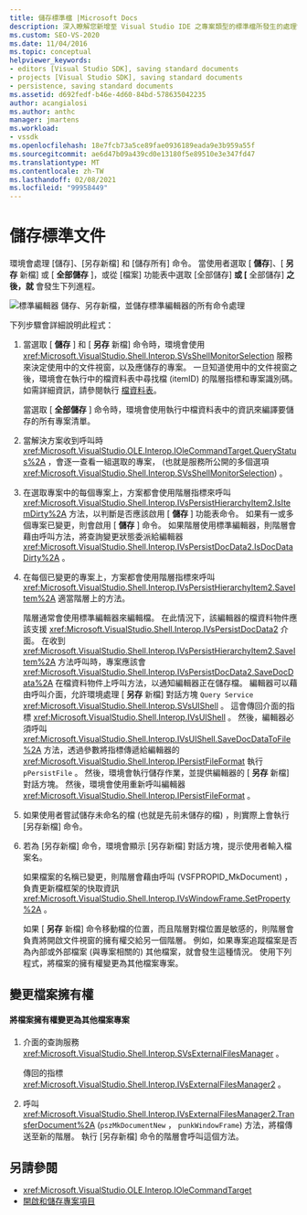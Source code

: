 ```yaml
---
title: 儲存標準檔 |Microsoft Docs
description: 深入瞭解您新增至 Visual Studio IDE 之專案類型的標準檔所發生的處理常式。
ms.custom: SEO-VS-2020
ms.date: 11/04/2016
ms.topic: conceptual
helpviewer_keywords:
- editors [Visual Studio SDK], saving standard documents
- projects [Visual Studio SDK], saving standard documents
- persistence, saving standard documents
ms.assetid: d692fedf-b46e-4d60-84bd-578635042235
author: acangialosi
ms.author: anthc
manager: jmartens
ms.workload:
- vssdk
ms.openlocfilehash: 18e7fcb73a5ce89fae0936189eada9e3b959a55f
ms.sourcegitcommit: ae6d47b09a439cd0e13180f5e89510e3e347fd47
ms.translationtype: MT
ms.contentlocale: zh-TW
ms.lasthandoff: 02/08/2021
ms.locfileid: "99958449"
---
```

# <a name="saving-a-standard-document"></a>儲存標準文件
環境會處理 [儲存]、[另存新檔] 和 [儲存所有] 命令。 當使用者選取 [ **儲存**]、[ **另存** 新檔] 或 [ **全部儲存** ]，或從 [檔案] 功能表中選取 [全部儲存] **或 [** 全部儲存] **之後，就** 會發生下列進程。

 ![標準編輯器](../../extensibility/internals/media/public.gif "公用") 儲存、另存新檔，並儲存標準編輯器的所有命令處理

 下列步驟會詳細說明此程式：

1. 當選取 [ **儲存** ] 和 [ **另存** 新檔] 命令時，環境會使用 <xref:Microsoft.VisualStudio.Shell.Interop.SVsShellMonitorSelection> 服務來決定使用中的文件視窗，以及應儲存的專案。 一旦知道使用中的文件視窗之後，環境會在執行中的檔資料表中尋找檔 (itemID) 的階層指標和專案識別碼。 如需詳細資訊，請參閱執行 [檔資料表](../../extensibility/internals/running-document-table.md)。

    當選取 [ **全部儲存** ] 命令時，環境會使用執行中檔資料表中的資訊來編譯要儲存的所有專案清單。

2. 當解決方案收到呼叫時 <xref:Microsoft.VisualStudio.OLE.Interop.IOleCommandTarget.QueryStatus%2A> ，會逐一查看一組選取的專案， (也就是服務所公開的多個選項 <xref:Microsoft.VisualStudio.Shell.Interop.SVsShellMonitorSelection>) 。

3. 在選取專案中的每個專案上，方案都會使用階層指標來呼叫 <xref:Microsoft.VisualStudio.Shell.Interop.IVsPersistHierarchyItem2.IsItemDirty%2A> 方法，以判斷是否應該啟用 [ **儲存** ] 功能表命令。 如果有一或多個專案已變更，則會啟用 [ **儲存** ] 命令。 如果階層使用標準編輯器，則階層會藉由呼叫方法，將查詢變更狀態委派給編輯器 <xref:Microsoft.VisualStudio.Shell.Interop.IVsPersistDocData2.IsDocDataDirty%2A> 。

4. 在每個已變更的專案上，方案都會使用階層指標來呼叫 <xref:Microsoft.VisualStudio.Shell.Interop.IVsPersistHierarchyItem2.SaveItem%2A> 適當階層上的方法。

    階層通常會使用標準編輯器來編輯檔。 在此情況下，該編輯器的檔資料物件應該支援 <xref:Microsoft.VisualStudio.Shell.Interop.IVsPersistDocData2> 介面。 在收到 <xref:Microsoft.VisualStudio.Shell.Interop.IVsPersistHierarchyItem2.SaveItem%2A> 方法呼叫時，專案應該會 <xref:Microsoft.VisualStudio.Shell.Interop.IVsPersistDocData2.SaveDocData%2A> 在檔資料物件上呼叫方法，以通知編輯器正在儲存檔。 編輯器可以藉由呼叫介面，允許環境處理 [ **另存** 新檔] 對話方塊 `Query Service` <xref:Microsoft.VisualStudio.Shell.Interop.SVsUIShell> 。 這會傳回介面的指標 <xref:Microsoft.VisualStudio.Shell.Interop.IVsUIShell> 。 然後，編輯器必須呼叫 <xref:Microsoft.VisualStudio.Shell.Interop.IVsUIShell.SaveDocDataToFile%2A> 方法，透過參數將指標傳遞給編輯器的 <xref:Microsoft.VisualStudio.Shell.Interop.IPersistFileFormat> 執行 `pPersistFile` 。 然後，環境會執行儲存作業，並提供編輯器的 [ **另存** 新檔] 對話方塊。 然後，環境會使用重新呼叫編輯器 <xref:Microsoft.VisualStudio.Shell.Interop.IPersistFileFormat> 。

5. 如果使用者嘗試儲存未命名的檔 (也就是先前未儲存的檔) ，則實際上會執行 [另存新檔] 命令。

6. 若為 [另存新檔] 命令，環境會顯示 [另存新檔] 對話方塊，提示使用者輸入檔案名。

    如果檔案的名稱已變更，則階層會藉由呼叫 (VSFPROPID_MkDocument) ，負責更新檔框架的快取資訊 <xref:Microsoft.VisualStudio.Shell.Interop.IVsWindowFrame.SetProperty%2A> 。

   如果 [ **另存** 新檔] 命令移動檔的位置，而且階層對檔位置是敏感的，則階層會負責將開啟文件視窗的擁有權交給另一個階層。 例如，如果專案追蹤檔案是否為內部或外部檔案 (與專案相關的) 其他檔案，就會發生這種情況。 使用下列程式，將檔案的擁有權變更為其他檔案專案。

## <a name="changing-file-ownership"></a>變更檔案擁有權

#### <a name="to-change-file-ownership-to-the-miscellaneous-files-project"></a>將檔案擁有權變更為其他檔案專案

1. 介面的查詢服務 <xref:Microsoft.VisualStudio.Shell.Interop.SVsExternalFilesManager> 。

     傳回的指標 <xref:Microsoft.VisualStudio.Shell.Interop.IVsExternalFilesManager2> 。

2. 呼叫 <xref:Microsoft.VisualStudio.Shell.Interop.IVsExternalFilesManager2.TransferDocument%2A> (`pszMkDocumentNew` ， `punkWindowFrame`) 方法，將檔傳送至新的階層。 執行 [另存新檔] 命令的階層會呼叫這個方法。

## <a name="see-also"></a>另請參閱
- <xref:Microsoft.VisualStudio.OLE.Interop.IOleCommandTarget>
- [開啟和儲存專案項目](../../extensibility/internals/opening-and-saving-project-items.md)
